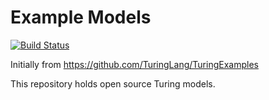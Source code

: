 # Example Models

[![Build Status](https://travis-ci.org/TuringLang/TuringExamples.svg?branch=master)](https://travis-ci.org/TuringLang/TuringExamples)

Initially from https://github.com/TuringLang/TuringExamples

This repository holds open source Turing models.
